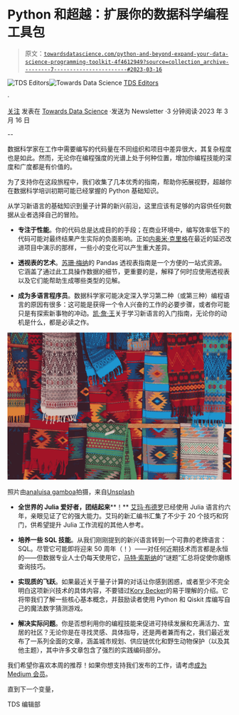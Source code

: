 # Python 和超越：扩展你的数据科学编程工具包

> 原文：[`towardsdatascience.com/python-and-beyond-expand-your-data-science-programming-toolkit-4f4612949?source=collection_archive---------7-----------------------#2023-03-16`](https://towardsdatascience.com/python-and-beyond-expand-your-data-science-programming-toolkit-4f4612949?source=collection_archive---------7-----------------------#2023-03-16)

[](https://towardsdatascience.medium.com/?source=post_page-----4f4612949--------------------------------)![TDS Editors](https://towardsdatascience.medium.com/?source=post_page-----4f4612949--------------------------------)[](https://towardsdatascience.com/?source=post_page-----4f4612949--------------------------------)![Towards Data Science](https://towardsdatascience.com/?source=post_page-----4f4612949--------------------------------) [TDS Editors](https://towardsdatascience.medium.com/?source=post_page-----4f4612949--------------------------------)

·

[关注](https://medium.com/m/signin?actionUrl=https%3A%2F%2Fmedium.com%2F_%2Fsubscribe%2Fuser%2F7e12c71dfa81&operation=register&redirect=https%3A%2F%2Ftowardsdatascience.com%2Fpython-and-beyond-expand-your-data-science-programming-toolkit-4f4612949&user=TDS+Editors&userId=7e12c71dfa81&source=post_page-7e12c71dfa81----4f4612949---------------------post_header-----------) 发表在 [Towards Data Science](https://towardsdatascience.com/?source=post_page-----4f4612949--------------------------------) ·发送为 Newsletter ·3 分钟阅读·2023 年 3 月 16 日 [](https://medium.com/m/signin?actionUrl=https%3A%2F%2Fmedium.com%2F_%2Fvote%2Ftowards-data-science%2F4f4612949&operation=register&redirect=https%3A%2F%2Ftowardsdatascience.com%2Fpython-and-beyond-expand-your-data-science-programming-toolkit-4f4612949&user=TDS+Editors&userId=7e12c71dfa81&source=-----4f4612949---------------------clap_footer-----------)

--

[](https://medium.com/m/signin?actionUrl=https%3A%2F%2Fmedium.com%2F_%2Fbookmark%2Fp%2F4f4612949&operation=register&redirect=https%3A%2F%2Ftowardsdatascience.com%2Fpython-and-beyond-expand-your-data-science-programming-toolkit-4f4612949&source=-----4f4612949---------------------bookmark_footer-----------)

数据科学家在工作中需要编写的代码量在不同组织和项目中差异很大，其复杂程度也是如此。然而，无论你在编程强度的光谱上处于何种位置，增加你编程技能的深度和广度都是有价值的。

为了支持你在这段旅程中，我们收集了几本优秀的指南，帮助你拓展视野，超越你在数据科学培训初期可能已经掌握的 Python 基础知识。

从学习新语言的基础知识到量子计算的新兴前沿，这里应该有足够的内容供任何数据从业者选择自己的冒险。

+   **专注于性能**。你的代码总是达成目的的手段；在商业环境中，编写效率低下的代码可能对最终结果产生实际的负面影响。正如[内奥米·克里格](https://medium.com/u/ce7969d594d?source=post_page-----4f4612949--------------------------------)在最近的延迟改进项目中演示的那样，一些小的变化可以产生重大差异。

+   **透视表的艺术**。[苏珊·梅纳](https://medium.com/u/7df9dec030e?source=post_page-----4f4612949--------------------------------)的 Pandas 透视表指南是一个方便的一站式资源。它涵盖了通过此工具操作数据的细节，更重要的是，解释了何时应使用透视表以及它们能帮助生成哪些类型的见解。

+   **成为多语言程序员**。数据科学家可能决定深入学习第二种（或第三种）编程语言的原因有很多：这可能是获得一个令人兴奋的工作的必要步骤，或者你可能只是有探索新事物的冲动。[凯·詹·王](https://medium.com/u/fee8693930fb?source=post_page-----4f4612949--------------------------------)关于学习新语言的入门指南，无论你的动机是什么，都是必读之作。

![](img/83d60833e1de9c0fd90322d2ed404b19.png)

照片由[analuisa gamboa](https://unsplash.com/@anigmb?utm_source=medium&utm_medium=referral)拍摄，来自[Unsplash](https://unsplash.com/?utm_source=medium&utm_medium=referral)

+   **全世界的 Julia 爱好者，团结起来****！** [艾玛·布德罗](https://medium.com/u/ea170050148c?source=post_page-----4f4612949--------------------------------)已经使用 Julia 语言约六年，亲眼见证了它的强大能力。艾玛的新汇编书汇集了不少于 20 个技巧和窍门，供希望提升 Julia 工作流程的其他人参考。

+   **培养一些 SQL 技能**。从我们刚刚提到的新兴语言转到一个可靠的老牌语言：SQL。尽管它可能即将迎来 50 周年（！）——对任何近期技术而言都是永恒的——但数据专业人士仍每天使用它，[马特·索斯纳](https://medium.com/u/f17fb22b897?source=post_page-----4f4612949--------------------------------)的“谜题”汇总将促使你磨练查询技巧。

+   **实现质的飞跃**。如果最近关于量子计算的对话让你感到困惑，或者至少不完全明白这项新兴技术的具体内容，不要错过[Kory Becker](https://medium.com/u/9f206469e308?source=post_page-----4f4612949--------------------------------)的易于理解的介绍。它将带我们了解一些核心基本概念，并鼓励读者使用 Python 和 Qiskit 库编写自己的魔法数字猜测游戏。

+   **解决实际问题**。你是否想利用你的编程技能来促进可持续发展和充满活力、宜居的社区？无论你是在寻找灵感、具体指导，还是两者兼而有之，我们最近发布了一系列全面的文章，涵盖城市规划、供应链优化和野生动物保护（以及其他主题），其中许多文章包含了强烈的实践编码部分。

我们希望你喜欢本周的推荐！如果你想支持我们发布的工作，请考虑[成为 Medium 会员](https://bit.ly/tds-membership)。

直到下一个变量，

TDS 编辑部
